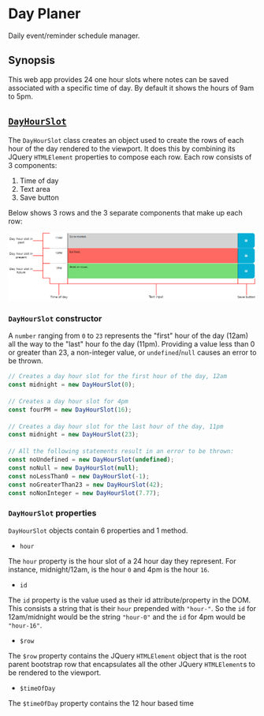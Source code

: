 # Day Planer

Daily event/reminder schedule manager.

## Synopsis

This web app provides 24 one hour slots where notes can be saved associated with a specific time of day. By default it
shows the hours of 9am to 5pm.

## [`DayHourSlot`][day hour slot module]

The `DayHourSlot` class creates an object used to create the rows of each hour of the day rendered to the viewport. It
does this by combining its JQuery `HTMLElement` properties to compose each row. Each row consists of 3 components:

1. Time of day
1. Text area
1. Save button

Below shows 3 rows and the 3 separate components that make up each row:

![Day planner rows][day planner rows]

### `DayHourSlot` constructor

A `number` ranging from `0` to `23` represents the "first" hour of the day (12am) all the way to the "last" hour fo the
day (11pm). Providing a value less than 0 or greater than 23, a non-integer value, or `undefined`/`null` causes an error
to be thrown.

```typescript
// Creates a day hour slot for the first hour of the day, 12am
const midnight = new DayHourSlot(0);

// Creates a day hour slot for 4pm
const fourPM = new DayHourSlot(16);

// Creates a day hour slot for the last hour of the day, 11pm
const midnight = new DayHourSlot(23);

// All the following statements result in an error to be thrown:
const noUndefined = new DayHourSlot(undefined);
const noNull = new DayHourSlot(null);
const noLessThan0 = new DayHourSlot(-1);
const noGreaterThan23 = new DayHourSlot(42);
const noNonInteger = new DayHourSlot(7.77);
```

### `DayHourSlot` properties

`DayHourSlot` objects contain 6 properties and 1 method.

- `hour`

The `hour` property is the hour slot of a 24 hour day they represent. For instance, midnight/12am, is the hour `0` and
4pm is the hour `16`.

- `id`

The `id` property is the value used as their id attribute/property in the DOM. This consists a string that is their
`hour` prepended with `"hour-"`. So the `id` for 12am/midnight would be the string `"hour-0"` and the `id` for 4pm would
be `"hour-16"`.

- `$row`

The `$row` property contains the JQuery `HTMLElement` object that is the root parent bootstrap row that encapsulates all
the other JQuery `HTMLElement`s to be rendered to the viewport.

- `$timeOfDay`

The `$timeOfDay` property contains the 12 hour based time

[day hour slot module]: ./src/main/ts/day-hour-slot.ts "day-hour-slot module"
[day planner rows]: ./docs/day_planner_rows.png "Day planner rows breakdown"
